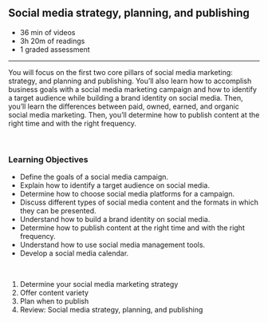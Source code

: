 ## Social media strategy, planning, and publishing

- 36 min of videos
- 3h 20m of readings
- 1 graded assessment

<hr>

You will focus on the first two core pillars of social media marketing: strategy, and planning and publishing. You’ll also learn how to accomplish business goals with a social media marketing campaign and how to identify a target audience while building a brand identity on social media. Then, you’ll learn the differences between paid, owned, earned, and organic social media marketing. Then, you’ll determine how to publish content at the right time and with the right frequency.

<br>

### Learning Objectives

- Define the goals of a social media campaign.
- Explain how to identify a target audience on social media.
- Determine how to choose social media platforms for a campaign.
- Discuss different types of social media content and the formats in which they can be presented.
- Understand how to build a brand identity on social media.
- Determine how to publish content at the right time and with the right frequency.
- Understand how to use social media management tools.
- Develop a social media calendar.

<br>

1. Determine your social media marketing strategy
2. Offer content variety
3. Plan when to publish
4. Review: Social media strategy, planning, and publishing
